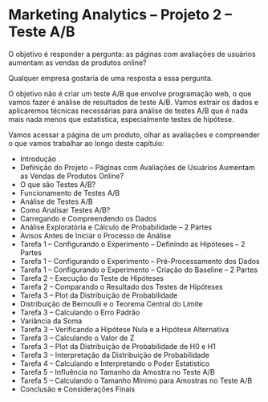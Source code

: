 # Marketing Analytics – Projeto 2 – Teste A/B

O objetivo é responder a pergunta: as páginas com avaliações de usuários aumentam as vendas de produtos online?

Qualquer empresa gostaria de uma resposta a essa pergunta.

O objetivo não é criar um teste A/B que envolve programação web, o que vamos fazer é análise de resultados de teste A/B. Vamos extrair os dados e aplicaremos técnicas necessárias para análise de testes A/B que é nada mais nada menos que estatística, especialmente testes de hipótese.

Vamos acessar a página de um produto, olhar as avaliações e compreender o que vamos trabalhar ao longo deste capítulo:

<ul>
  <li>Introdução</li>
  <li>Definição do Projeto – Páginas com Avaliações de Usuários Aumentam as Vendas de Produtos Online?</li>
  <li>O que são Testes A/B?</li>
  <li>Funcionamento de Testes A/B</li>
  <li>Análise de Testes A/B</li>
  <li>Como Analisar Testes A/B?</li>
  <li>Carregando e Compreendendo os Dados</li>
  <li>Análise Exploratória e Cálculo de Probabilidade – 2 Partes</li>
  <li>Avisos Antes de Iniciar o Processo de Análise</li>
  <li>Tarefa 1 – Configurando o Experimento – Definindo as Hipóteses – 2 Partes</li>
  <li>Tarefa 1 – Configurando o Experimento – Pré-Processamento dos Dados</li>
  <li>Tarefa 1 – Configurando o Experimento – Criação do Baseline – 2 Partes</li>
  <li>Tarefa 2 – Execução do Teste de Hipóteses</li>
  <li>Tarefa 2 – Comparando o Resultado dos Testes de Hipóteses</li>
  <li>Tarefa 3 – Plot da Distribuição de Probabilidade</li>
  <li>Distribuição de Bernoulli e o Teorema Central do Limite</li>
  <li>Tarefa 3 – Calculando o Erro Padrão</li>
  <li>Variância da Soma</li>
  <li>Tarefa 3 – Verificando a Hipótese Nula e a Hipótese Alternativa</li>
  <li>Tarefa 3 – Calculando o Valor de Z</li>
  <li>Tarefa 3 – Plot da Distribuição de Probabilidade de H0 e H1</li>
  <li>Tarefa 3 – Interpretação da Distribuição de Probabilidade</li>
  <li>Tarefa 4 – Calculando e Interpretando o Poder Estatístico</li>
  <li>Tarefa 5 – Influência no Tamanho da Amostra no Teste A/B</li>
  <li>Tarefa 5 – Calculando o Tamanho Mínimo para Amostras no Teste A/B</li>
  <li>Conclusão e Considerações Finais</li>
</u>